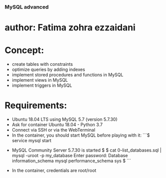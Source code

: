 ### MySQL advanced

# author: Fatima zohra ezzaidani

# Concept:

- create tables with constraints
- optimize queries by adding indexes
- implement stored procedures and functions in MySQL
- implement views in MySQL
- implement triggers in MySQL

# Requirements:

- Ubuntu 18.04 LTS using MySQL 5.7 (version 5.7.30)
- Ask for container Ubuntu 18.04 - Python 3.7
- Connect via SSH or via the WebTerminal
- In the container, you should start MySQL before playing with it: ```$ service mysql start

* MySQL Community Server 5.7.30 is started
  $
$ cat 0-list_databases.sql | mysql -uroot -p my_database
  Enter password:
  Database
  information_schema
  mysql
  performance_schema
  sys
  $ ```

- In the container, credentials are root/root
